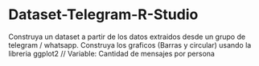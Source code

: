 # Dataset-Telegram-R-Studio
Construya un dataset a partir de los datos extraidos desde un grupo de telegram / whatsapp. Construya los graficos (Barras y circular)  usando la libreria ggplot2  // Variable: Cantidad de mensajes por persona
